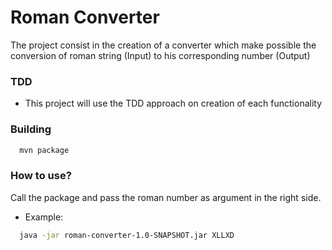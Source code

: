 # Roman Converter

The project consist in the creation of a converter which
make possible the conversion of roman string (Input) to his 
corresponding number (Output)

### TDD

- This project will use the TDD approach on creation of 
  each functionality


### Building

```bash
  mvn package
```

### How to use?

Call the package and pass the roman number 
as argument in the right side.

- Example:

```bash
  java -jar roman-converter-1.0-SNAPSHOT.jar XLLXD
```